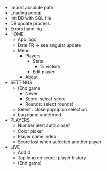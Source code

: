 - Import absolute path
- Loading popup
- Init DB with SQL file
- DB update process
- Errors handling
- HOME
  - App logo
  - Date FR => see angular update
  - Menu
    - Players
      - Stats
        - % victory
      - Edit player
    - About
- SETTINGS
  - (End game
    - Never
    - Score: select score
    - Rounds: select rounds)
  - Select : close popup on selection
  - bug name undefined
- PLAYERS
  - Number alert auto close?
  - Color picker
  - Player name index
  - Score lost when selected another player
- LIVE
  - Add 0
  - Tap long on score: player history
  - (End game)
